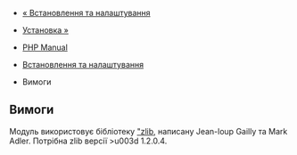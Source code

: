 - [« Встановлення та налаштування](zlib.setup.md)
- [Установка »](zlib.installation.md)

- [PHP Manual](index.md)
- [Встановлення та налаштування](zlib.setup.md)
- Вимоги

## Вимоги

Модуль використовує бібліотеку ["zlib](http://www.zlib.net/), написану
Jean-loup Gailly та Mark Adler. Потрібна zlib версії \>u003d 1.2.0.4.
